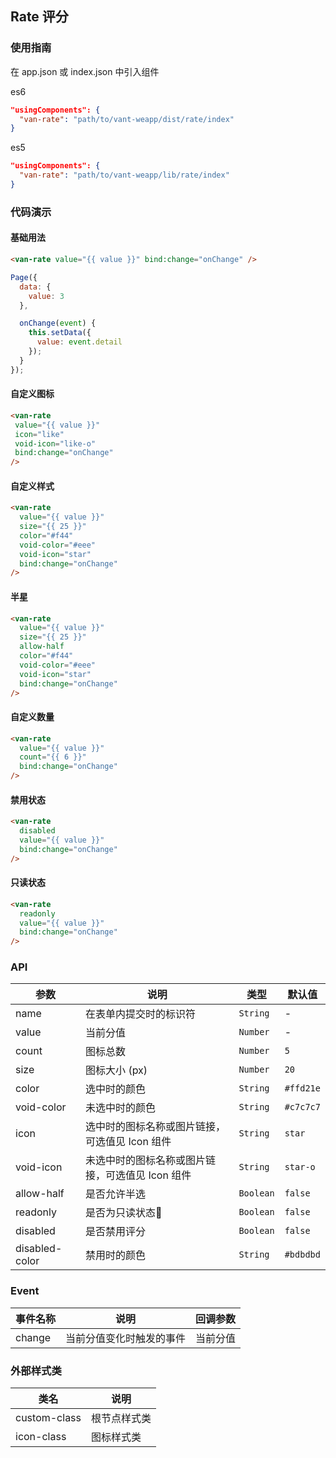 ## Rate 评分

### 使用指南
在 app.json 或 index.json 中引入组件

es6
```json
"usingComponents": {
  "van-rate": "path/to/vant-weapp/dist/rate/index"
}
```

es5
```json
"usingComponents": {
  "van-rate": "path/to/vant-weapp/lib/rate/index"
}
```

### 代码演示

#### 基础用法

```html
<van-rate value="{{ value }}" bind:change="onChange" />
```

```javascript
Page({
  data: {
    value: 3
  },

  onChange(event) {
    this.setData({
      value: event.detail
    });
  }
});
```

#### 自定义图标

 ```html
<van-rate
  value="{{ value }}"
  icon="like"
  void-icon="like-o"
  bind:change="onChange"
/>
```

#### 自定义样式

```html
<van-rate
  value="{{ value }}"
  size="{{ 25 }}"
  color="#f44"
  void-color="#eee"
  void-icon="star"
  bind:change="onChange"
/>
```

#### 半星
```html
<van-rate
  value="{{ value }}"
  size="{{ 25 }}"
  allow-half
  color="#f44"
  void-color="#eee"
  void-icon="star"
  bind:change="onChange"
/>
```

#### 自定义数量

```html
<van-rate
  value="{{ value }}"
  count="{{ 6 }}"
  bind:change="onChange"
/>
```

#### 禁用状态

```html
<van-rate
  disabled
  value="{{ value }}"
  bind:change="onChange"
/>
```

#### 只读状态

```html
<van-rate
  readonly
  value="{{ value }}"
  bind:change="onChange"
/>
```

### API

| 参数 | 说明 | 类型 | 默认值 |
|------|------|------|------|
| name | 在表单内提交时的标识符 | `String` | - |
| value | 当前分值 | `Number` | - |
| count | 图标总数 | `Number` | `5` |
| size | 图标大小 (px) | `Number` | `20` |
| color | 选中时的颜色 | `String` | `#ffd21e` |
| void-color | 未选中时的颜色 | `String` | `#c7c7c7` |
| icon | 选中时的图标名称或图片链接，可选值见 Icon 组件 | `String` | `star` |
| void-icon | 未选中时的图标名称或图片链接，可选值见 Icon 组件 | `String` | `star-o` |
| allow-half | 是否允许半选 | `Boolean` | `false` |
| readonly | 是否为只读状态 | `Boolean` | `false` |
| disabled | 是否禁用评分 | `Boolean` | `false` |
| disabled-color | 禁用时的颜色 | `String` | `#bdbdbd` |

### Event

| 事件名称 | 说明 | 回调参数 |
|------|------|------|
| change | 当前分值变化时触发的事件 | 当前分值 |

### 外部样式类

| 类名 | 说明 |
|-----------|-----------|
| custom-class | 根节点样式类 |
| icon-class | 图标样式类 |
